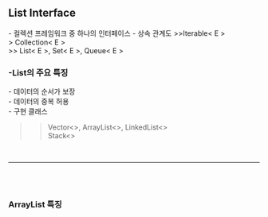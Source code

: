 <h2>List Interface</h2>
 - 컬렉션 프레임워크 중 하나의 인터페이스
 - 상속 관계도
   >>Iterable< E ><br>
    > Collection< E ><br>
      >> List< E >, Set< E >, Queue< E >
   
<br>
<h3>-List의 주요 특징</h3>
- 데이터의 순서가 보장 <br>
- 데이터의 중복 허용<br>
- 구현 클래스

>>Vector<>, ArrayList<>, LinkedList<><br>
> Stack<>

<br><hr>

<br><br>
<h3> ArrayList 특징</h3>

